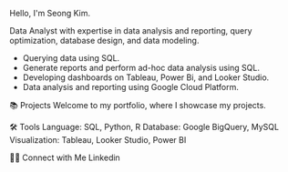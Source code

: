 Hello, I'm Seong Kim. 

Data Analyst with expertise in data analysis and reporting, query optimization, database design, and data modeling.

- Querying data using SQL.
- Generate reports and perform ad-hoc data analysis using SQL.
- Developing dashboards on Tableau, Power Bi, and Looker Studio.
- Data analysis and reporting using Google Cloud Platform. 


📚 Projects
Welcome to my portfolio, where I showcase my projects.

🛠️ Tools
Language: SQL, Python, R 
Database: Google BigQuery, MySQL
Visualization: Tableau, Looker Studio, Power BI 

👋🏻 Connect with Me
Linkedin
